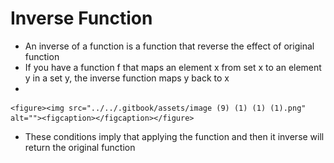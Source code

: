 # Inverse Function

* An inverse of a function is a function that reverse the effect of original function
* If you have a function f that maps an element x from set x to an element y in a set y, the inverse function maps y back to x
*

    <figure><img src="../../.gitbook/assets/image (9) (1) (1) (1).png" alt=""><figcaption></figcaption></figure>
* These conditions imply that applying the function and then it inverse will return the original function
